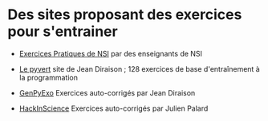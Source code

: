 # Des sites proposant des exercices pour s'entrainer

- [Exercices Pratiques de NSI](https://e-nsi.gitlab.io/pratique/)  par des enseignants de NSI

- [Le pyvert](https://diraison.github.io/Pyvert/) site de Jean Diraison ; 128 exercices de base d'entraînement à la programmation

- [GenPyExo](https://diraison.github.io/GenPyExo/) Exercices auto-corrigés par Jean Diraison

- [HackInScience](https://www.hackinscience.org/exercises/) Exercices auto-corrigés par Julien Palard



